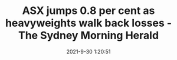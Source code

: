 ---
"title": "ASX jumps 0.8 per cent as heavyweights walk back losses - The Sydney Morning Herald"
"date": "2021-9-30 1:20:51"
"feed_name": "GOOGLENEWSINDUSTRIAL"
"feed_website": "https://news.google.com/search?q=industrial%2Bincident&hl=en-US&gl=US&ceid=US:en"
"feed_rss": "https://news.google.com/rss/search?q=industrial%2Bincident&hl=en-US&gl=US&ceid=US:en"
"link": "https://www.smh.com.au/business/markets/asx-set-for-brighter-start-wall-street-wobbly-20210930-p58vyq.html"
"source": "{'href': 'https://www.smh.com.au', 'title': 'The Sydney Morning Herald'}"
"file": "_posts/2021-1-1-d5144c4d46c093184e3c9d6fcbd30aabeac26602.md"
"accident": "1"
"drilling": "0"
"dead": "0"
"injured": "0"
"arrested": "0"
"where": "unknown site"
"causes": "unknown"
"place": "unknown place"
---